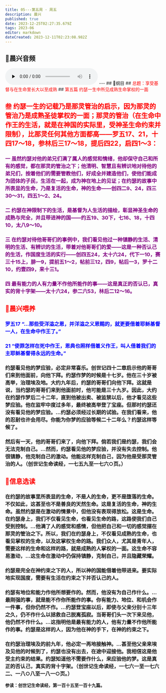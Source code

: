 ```yaml
---
title: 05---第五周 · 周五
description: 晨兴
published: true
date: 2023-12-25T02:27:35.679Z
tags: 2023-06
editor: markdown
dateCreated: 2023-12-11T02:23:08.982Z
---
```


## 🎵晨兴音频
<audio id="audio" controls="" preload="none">
      <source id="mp3" src="/2023-06/week5/week5day5.mp3">
</audio>
---
## 📖纲目
## <font color=red>总题：享受基督与在生命里长大以至成熟</font>
## <font color=red>第五篇   约瑟一生中所见成熟生命掌权的一面</font>

## <font color=red>叁   约瑟一生的记载乃是那灵管治的启示，因为那灵的管治乃是成熟圣徒掌权的一面；那灵的管治（在生命中作王的生活，就是在神国的实际里，受神圣生命约束并限制），比那灵任何其他方面都高——罗五17、21，十四17～18，参林后三17～18，提后四22，启四1～3：</font>

### <font color=purple>一   虽然约瑟对他的弟兄们满了属人的感觉和情绪，他却保守自己和所有的感觉，都在那灵的管治之下；他清明、智慧且有辨识地对待他的弟兄们，按着他们的需要管教他们，好成全并建造他们，使他们能成为团体的子民，生活在一起，成为神在地上的见证；在约瑟的故事中所表显的生命，乃是复活的生命，神的生命——创四二9、24，四三30～31，四五1～2、24。</font>

### <font color=purple>二   约瑟在神限制下的生活，是基督为人生活的描绘，彰显神圣生命的成熟与完全，并且带进神的国——约五19、30下，七16、18，十四10，太八9～10。</font>

### <font color=purple>三   在约瑟对待他哥哥们的事例中，我们看见他过一种镇静的生活、清明的生活、有辨识的生活，带着对他哥哥们的爱——这是一种否认己的生活，作国度生活的实行——创四五24，太十六24，代下一10，赛三十15上，腓一9，提前五1～2，帖前三12，四9，帖后一3，罗十二10，约壹四9，来十三1。</font>

### <font color=purple>四   最有能力的人有力量不作他所能作的事——这是真正的否认已，真实的背十字架——太十六24，参二六53，林后二12～16。</font>

## <font color=red>📖晨兴喂养</font>

### <font color=blue>罗五17   “…那些受洋溢之恩，并洋溢之义恩赐的，就更要借着耶稣基督一人，在生命中作王了。”</font>

### <font color=blue>21   “使罪怎样在死中作王，恩典也照样借着义作王，叫人借着我们的主耶稣基督得永远的生命。”</font>

### 约瑟看见他的梦应验，必定非常喜乐。创世记四十二章启示他的哥哥们来到他面前，向他下拜。约瑟作梦的时候是十七岁。他在三十岁被高举，治理埃及地。大约九年后，约瑟的哥哥们向他下拜。这就是说，当约瑟的哥哥们来到他面前时，他可能是三十九岁。因此，大约在约瑟作梦后二十二年，直到他被出卖、被监禁以后，他才看见这些梦应验。他在监牢中度过多年，最终被高举登了宝座。但那时约瑟还没有看见他的梦应验。…约瑟必须经过长期的试验。在我们看来，他的忍耐也许会用尽。你能为你梦的应验等候二十二年么？约瑟这样等候了。

### 然后有一天，他的哥哥们来了，向他下拜。倘若我们是约瑟，我们会无法克制自己。…然而，约瑟看见他的梦应验，并没有失去控制。他很镇静，他克制自己的激动。他能这样克制自己，因为他是受那灵管治的人。（创世记生命读经，一七五九至一七六○页。）

## <font color=red>📖信息选读</font>

### 在约瑟的故事里所表显的生命，不是人的生命，更不是堕落的生命。不仅如此，这甚至也不是善良的天然生命。这是复活的生命，神的生命。虽然约瑟是在激动的情景中，但他没有表现得放松。这是生命。在约瑟身上，我们不仅看见生命，也看见生命的路，这路使我们自己受到控制。…他满了人的感觉和感情，但他把自己和一切的感觉摆在那灵的管治之下。所以，我们在约瑟身上，不仅看见成熟的生命，也看见掌权的生命，以及这掌权生命的路。我们众人，尤其是青年人，需要这样的生命和这样的路，就是成熟的人掌权的一面。这生命不容易激动，…这生命在激动中仍保持镇静，克制自己，并且隐藏荣耀。

### 约瑟是完全在神约束之下的人，所以神的国能借着他带进来。要实际地实现国度，需要有生活在约束之下并否认己的人。

### 约瑟有地位和能力作他所想要作的。然而，他没有为自己作什么。…最刚强的事，就是能不作你所能作的事。你有能力、地位、和机会作一件事，但你仍然不作。…约瑟登宝座以后，即使与父亲分别十三年之久，仍不作什么以拯救自己脱离孤寂。当哥哥们头一次下来见他，他仍然不作什么。…这指明他是最有能力的人，他有力量不作他所能作的事。约瑟是这样的人，因为他在神的手下，在神的约束之下。

### 在约瑟治理埃及的前九年，他必定一再地接触神。…甚至他父亲来埃及见他的时候到了，约瑟也没有出去，在途中迎接他。我相信这是他受主约束的结果。约瑟知道他不需要作什么，来应验他的梦。这是真正的否认己，真实的背十字架。（创世记生命读经，一七六一至一七六二、一八○八至一八一○页。）

**参读：创世记生命读经，第一百十五至一百十九篇。**
<!-- Google tag (gtag.js) -->
<script async src="https://www.googletagmanager.com/gtag/js?id=G-1P8709Z16T"></script>
<script>
  window.dataLayer = window.dataLayer || [];
  function gtag(){dataLayer.push(arguments);}
  gtag('js', new Date());

  gtag('config', 'G-1P8709Z16T');
</script>